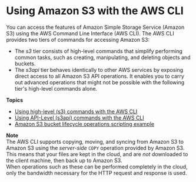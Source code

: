 # Using Amazon S3 with the AWS CLI<a name="cli-services-s3"></a>

You can access the features of Amazon Simple Storage Service \(Amazon S3\) using the AWS Command Line Interface \(AWS CLI\)\. The AWS CLI provides two tiers of commands for accessing Amazon S3:
+ The *s3* tier consists of high\-level commands that simplify performing common tasks, such as creating, manipulating, and deleting objects and buckets\.
+ The *s3api* tier behaves identically to other AWS services by exposing direct access to all Amazon S3 API operations\. It enables you to carry out advanced operations that might not be possible with the following tier's high\-level commands alone\.

**Topics**
+ [Using high\-level \(s3\) commands with the AWS CLI](cli-services-s3-commands.md)
+ [Using API\-Level \(s3api\) commands with the AWS CLI](cli-services-s3-apicommands.md)
+ [Amazon S3 bucket lifecycle operations scripting example](cli-services-s3-lifecycle-example.md)

**Note**  
The AWS CLI supports copying, moving, and syncing from Amazon S3 to Amazon S3 using the *server\-side* `COPY` operation provided by Amazon S3\. This means that your files are kept in the cloud, and are *not* downloaded to the client machine, then back up to Amazon S3\.  
When operations such as these can be performed completely in the cloud, only the bandwidth necessary for the HTTP request and response is used\.